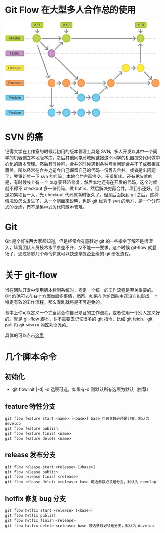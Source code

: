 # Git Flow 在大型多人合作总的使用

![git-flow](../images/git-flow.jpeg)

# SVN 的痛

记得大学在工作室的时候起初用的版本管理工具是 SVN，多人开发以其中一个同学的机器创立本地版本库。之后其他同学局域网链接这个同学的机器提交代码做中心化的版本管理。然后有时候吧，合并的时候遇到各种坑爹问题合并不了或者相互覆盖，所以经常在合并之前会自己保留自己的代码一份再去合并。或者是出问题了，要重新拉一下 svn 的代码，本地合并完再提交。灰常蛋疼。还有更坑爹的是，有时候线上有一个 bug 要经济修复，然后本地还有在开发的代码，这个时候就不得不 checkout 多一份代码，做 hotfix，然后解决完再合并。项目小还好，但是如果项目一大，光 checkout 代码就耗时很久了。但是后面换到 git 之后，这种情况没怎么发生了，从一个侧面来说明，也是 git 优秀于 svn 的地方，是一个分布式的仓库，而不是集中式的代码版本管理。

# Git

Git 是个好东西大家都知道，但是经常会有童鞋对 git 的一些指令了解不是很深入，毕竟团队人员技术水平参差不齐，又不能一一要求。这个时候 git-flow 就登场了，通过寥寥几个命令你就可以快速掌握企业级的 git 研发流程。

# 关于 git-flow

当在团队开发中使用版本控制系统时，商定一个统一的工作流程是至关重要的。Git 的确可以在各个方面做很多事情，然而，如果在你的团队中还没有能形成一个特定有效的工作流程，那么混乱就将是不可避免的。

基本上你可以定义一个完全适合你自己项目的工作流程，或者使用一个别人定义好的。就是 git-flow 脚本，你不需要去记忆很多的 git 指令，比如 git fetch、git pull 和 git rebase 的区别之类的。

具体的可以点击[这里](https://github.com/petervanderdoes/gitflow-avh)

# 几个脚本命令

## 初始化

- git flow init [-d] -d 选项可选，如果有-d 则默认所有选项为默认（推荐）

## feature 特性分支

```
git flow feature start <name> [<base>] base 可选参数必须是分支，默认为 develop
git flow feature publish
git flow feature finish <name>
git flow feature delete <name>
```

## release 发布分支

```
git flow release start <release> [<base>]
git flow release publish
git flow release finish <release>
git flow release delete <release> base 可选参数必须是分支，默认为 develop˙
```

## hotfix 修复 bug 分支

```
git flow hotfix start <release> [<base>]
git flow hotfix publish
git flow hotfix finish <release>
git flow hotfix delete <release> base 可选参数必须是分支，默认为 develop
```
